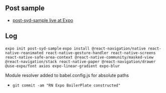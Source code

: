 ## Post sample

- [post-syd-sample live at Expo](https://expo.io/@mgunsd/post-syd-demo)

## Log

`expo init post-syd-sample`
`expo install @react-navigation/native react-native-reanimated react-native-gesture-handler react-native-screens react-native-safe-area-context @react-native-community/masked-view @react-navigation/stack react-native-paper @react-navigation/drawer @use-expo/font axios expo-linear-gradient expo-blur`

Module resolver added to babel.config.js for absolute paths

- `git commit -am "RN Expo BoilerPlate constructed"`
